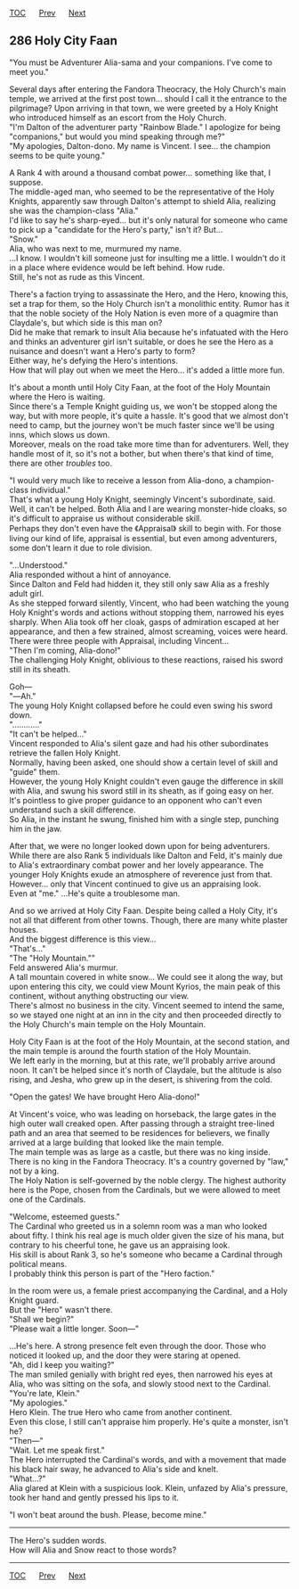 [TOC](../readme.md)&nbsp;&nbsp;&nbsp;&nbsp;&nbsp;&nbsp;[Prev](chapter0285.md)&nbsp;&nbsp;&nbsp;&nbsp;&nbsp;&nbsp;[Next](chapter0287.md)



## 286 Holy City Faan

"You must be Adventurer Alia-sama and your companions. I've come to meet
you."  
  
Several days after entering the Fandora Theocracy, the Holy Church's
main temple, we arrived at the first post town... should I call it the
entrance to the pilgrimage? Upon arriving in that town, we were greeted
by a Holy Knight who introduced himself as an escort from the Holy
Church.  
"I'm Dalton of the adventurer party "Rainbow Blade." I apologize for
being "companions," but would you mind speaking through me?"  
"My apologies, Dalton-dono. My name is Vincent. I see... the champion
seems to be quite young."  
  
A Rank 4 with around a thousand combat power... something like that, I
suppose.  
The middle-aged man, who seemed to be the representative of the Holy
Knights, apparently saw through Dalton's attempt to shield Alia,
realizing she was the champion-class "Alia."  
I'd like to say he's sharp-eyed... but it's only natural for someone who
came to pick up a "candidate for the Hero's party," isn't it? But...  
"Snow."  
Alia, who was next to me, murmured my name.  
...I know. I wouldn't kill someone just for insulting me a little. I
wouldn't do it in a place where evidence would be left behind. How
rude.  
Still, he's not as rude as this Vincent.  
  
There's a faction trying to assassinate the Hero, and the Hero, knowing
this, set a trap for them, so the Holy Church isn't a monolithic entity.
Rumor has it that the noble society of the Holy Nation is even more of a
quagmire than Claydale's, but which side is this man on?  
Did he make that remark to insult Alia because he's infatuated with the
Hero and thinks an adventurer girl isn't suitable, or does he see the
Hero as a nuisance and doesn't want a Hero's party to form?  
Either way, he's defying the Hero's intentions.  
How that will play out when we meet the Hero... it's added a little more
fun.  
  
It's about a month until Holy City Faan, at the foot of the Holy
Mountain where the Hero is waiting.  
Since there's a Temple Knight guiding us, we won't be stopped along the
way, but with more people, it's quite a hassle. It's good that we almost
don't need to camp, but the journey won't be much faster since we'll be
using inns, which slows us down.  
Moreover, meals on the road take more time than for adventurers. Well,
they handle most of it, so it's not a bother, but when there's that kind
of time, there are other *troubles* too.  
  
"I would very much like to receive a lesson from Alia-dono, a
champion-class individual."  
That's what a young Holy Knight, seemingly Vincent's subordinate,
said.  
Well, it can't be helped. Both Alia and I are wearing monster-hide
cloaks, so it's difficult to appraise us without considerable skill.  
Perhaps they don't even have the 《Appraisal》 skill to begin with. For
those living our kind of life, appraisal is essential, but even among
adventurers, some don't learn it due to role division.  
  
"...Understood."  
Alia responded without a hint of annoyance.  
Since Dalton and Feld had hidden it, they still only saw Alia as a
freshly adult girl.  
As she stepped forward silently, Vincent, who had been watching the
young Holy Knight's words and actions without stopping them, narrowed
his eyes sharply. When Alia took off her cloak, gasps of admiration
escaped at her appearance, and then a few strained, almost screaming,
voices were heard.  
There were three people with Appraisal, including Vincent...  
"Then I'm coming, Alia-dono!"  
The challenging Holy Knight, oblivious to these reactions, raised his
sword still in its sheath.  
  
Goh―  
"―Ah."  
The young Holy Knight collapsed before he could even swing his sword
down.  
"............"  
"It can't be helped..."  
Vincent responded to Alia's silent gaze and had his other subordinates
retrieve the fallen Holy Knight.  
Normally, having been asked, one should show a certain level of skill
and "guide" them.  
However, the young Holy Knight couldn't even gauge the difference in
skill with Alia, and swung his sword still in its sheath, as if going
easy on her.  
It's pointless to give proper guidance to an opponent who can't even
understand such a skill difference.  
So Alia, in the instant he swung, finished him with a single step,
punching him in the jaw.  
  
After that, we were no longer looked down upon for being adventurers.
While there are also Rank 5 individuals like Dalton and Feld, it's
mainly due to Alia's extraordinary combat power and her lovely
appearance. The younger Holy Knights exude an atmosphere of reverence
just from that.  
However... only that Vincent continued to give us an appraising look.  
Even at "me." ...He's quite a troublesome man.  
  
And so we arrived at Holy City Faan. Despite being called a Holy City,
it's not all that different from other towns. Though, there are many
white plaster houses.  
And the biggest difference is this view...  
"That's..."  
"The "Holy Mountain.""  
Feld answered Alia's murmur.  
A tall mountain covered in white snow... We could see it along the way,
but upon entering this city, we could view Mount Kyrios, the main peak
of this continent, without anything obstructing our view.  
There's almost no business in the city. Vincent seemed to intend the
same, so we stayed one night at an inn in the city and then proceeded
directly to the Holy Church's main temple on the Holy Mountain.  
  
Holy City Faan is at the foot of the Holy Mountain, at the second
station, and the main temple is around the fourth station of the Holy
Mountain.  
We left early in the morning, but at this rate, we'll probably arrive
around noon. It can't be helped since it's north of Claydale, but the
altitude is also rising, and Jesha, who grew up in the desert, is
shivering from the cold.  
  
"Open the gates! We have brought Hero Alia-dono!"  
  
At Vincent's voice, who was leading on horseback, the large gates in the
high outer wall creaked open. After passing through a straight
tree-lined path and an area that seemed to be residences for believers,
we finally arrived at a large building that looked like the main
temple.  
The main temple was as large as a castle, but there was no king
inside.  
There is no king in the Fandora Theocracy. It's a country governed by
"law," not by a king.  
The Holy Nation is self-governed by the noble clergy. The highest
authority here is the Pope, chosen from the Cardinals, but we were
allowed to meet one of the Cardinals.  
  
"Welcome, esteemed guests."  
The Cardinal who greeted us in a solemn room was a man who looked about
fifty. I think his real age is much older given the size of his mana,
but contrary to his cheerful tone, he gave us an appraising look.  
His skill is about Rank 3, so he's someone who became a Cardinal through
political means.  
I probably think this person is part of the "Hero faction."  
  
In the room were us, a female priest accompanying the Cardinal, and a
Holy Knight guard.  
But the "Hero" wasn't there.  
"Shall we begin?"  
"Please wait a little longer. Soon―"  
  
...He's here. A strong presence felt even through the door. Those who
noticed it looked up, and the door they were staring at opened.  
"Ah, did I keep you waiting?"  
The man smiled genially with bright red eyes, then narrowed his eyes at
Alia, who was sitting on the sofa, and slowly stood next to the
Cardinal.  
"You're late, Klein."  
"My apologies."  
Hero Klein. The true Hero who came from another continent.  
Even this close, I still can't appraise him properly. He's quite a
monster, isn't he?  
"Then―"  
"Wait. Let me speak first."  
The Hero interrupted the Cardinal's words, and with a movement that made
his black hair sway, he advanced to Alia's side and knelt.  
"What...?"  
Alia glared at Klein with a suspicious look. Klein, unfazed by Alia's
pressure, took her hand and gently pressed his lips to it.  
  
"I won't beat around the bush. Please, become mine."  
  

------------------------------------------------------------------------

The Hero's sudden words.  
How will Alia and Snow react to those words?  


---
[TOC](../readme.md)&nbsp;&nbsp;&nbsp;&nbsp;&nbsp;&nbsp;[Prev](chapter0285.md)&nbsp;&nbsp;&nbsp;&nbsp;&nbsp;&nbsp;[Next](chapter0287.md)

